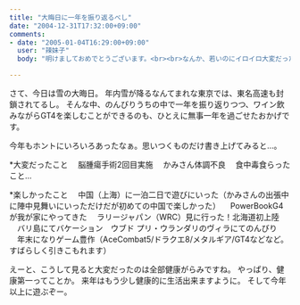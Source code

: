 ```yaml
---
title: "大晦日に一年を振り返るべし"
date: "2004-12-31T17:32:00+09:00"
comments:
- date: "2005-01-04T16:29:00+09:00"
  user: "辣妹子"
  body: "明けましておめでとうございます。<br><br>なんか、若いのにイロイロ大変だったのですね（笑） <br>でも、楽しい事もあったみたいだから、よしとしましょう。<br>ともあれ、今年も宜しくお願いいたします＾＾"

---
```


さて、今日は雪の大晦日。
年内雪が降るなんてまれな東京では、東名高速も封鎖されてるし。
そんな中、のんびりうちの中で一年を振り返りつつ、ワイン飲みながらGT4を楽しむことができるのも、ひとえに無事一年を過ごせたおかげです。

今年もホントにいろいろあったなぁ。思いつくものだけ書き上げてみると...。

*大変だったこと
　脳腫瘍手術2回目実施
　かみさん体調不良
　食中毒食らったこと...

*楽しかったこと
　中国（上海）に一泊二日で遊びにいった（かみさんの出張中に陣中見舞いにいっただけだが初めての中国で楽しかった）
　PowerBookG4が我が家にやってきた
　ラリージャパン（WRC）見に行った！北海道初上陸
　バリ島にてバケーション　ウブド プリ・ウランダリのヴィラにてのんびり
　年末になりゲーム豊作（AceCombat5/ドラクエ8/メタルギア/GT4などなど。すばらしく引きこもれます）

えーと、こうして見ると大変だったのは全部健康がらみですね。
やっぱり、健康第一ってことか。
来年はもう少し健康的に生活出来ますように。
そして今年以上に遊ぶぞー。
